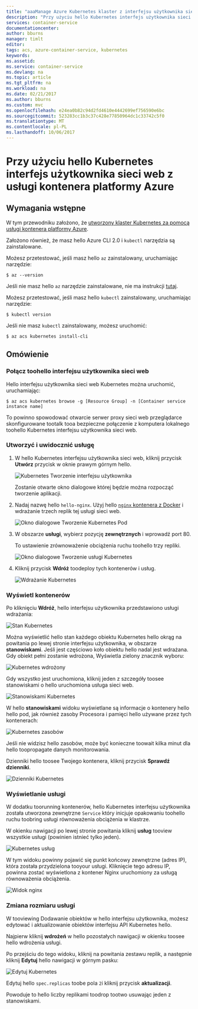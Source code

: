 ```yaml
---
title: "aaaManage Azure Kubernetes klaster z interfejsu użytkownika sieci web | Dokumentacja firmy Microsoft"
description: "Przy użyciu hello Kubernetes interfejs użytkownika sieci web w usłudze kontenera platformy Azure"
services: container-service
documentationcenter: 
author: bburns
manager: timlt
editor: 
tags: acs, azure-container-service, kubernetes
keywords: 
ms.assetid: 
ms.service: container-service
ms.devlang: na
ms.topic: article
ms.tgt_pltfrm: na
ms.workload: na
ms.date: 02/21/2017
ms.author: bburns
ms.custom: mvc
ms.openlocfilehash: e24ea0b82c94d2fd4610e4442699ef756590e6bc
ms.sourcegitcommit: 523283cc1b3c37c428e77850964dc1c33742c5f0
ms.translationtype: MT
ms.contentlocale: pl-PL
ms.lasthandoff: 10/06/2017
---
```

# <a name="using-hello-kubernetes-web-ui-with-azure-container-service"></a>Przy użyciu hello Kubernetes interfejs użytkownika sieci web z usługi kontenera platformy Azure

## <a name="prerequisites"></a>Wymagania wstępne
W tym przewodniku założono, że [utworzony klaster Kubernetes za pomocą usługi kontenera platformy Azure](container-service-kubernetes-walkthrough.md).


Założono również, że masz hello Azure CLI 2.0 i `kubectl` narzędzia są zainstalowane.

Możesz przetestować, jeśli masz hello `az` zainstalowany, uruchamiając narzędzie:

```console
$ az --version
```

Jeśli nie masz hello `az` narzędzie zainstalowane, nie ma instrukcji [tutaj](https://github.com/azure/azure-cli#installation).

Możesz przetestować, jeśli masz hello `kubectl` zainstalowany, uruchamiając narzędzie:

```console
$ kubectl version
```

Jeśli nie masz `kubectl` zainstalowany, możesz uruchomić:

```console
$ az acs kubernetes install-cli
```

## <a name="overview"></a>Omówienie

### <a name="connect-toohello-web-ui"></a>Połącz toohello interfejsu użytkownika sieci web
Hello interfejsu użytkownika sieci web Kubernetes można uruchomić, uruchamiając:

```console
$ az acs kubernetes browse -g [Resource Group] -n [Container service instance name]
```

To powinno spowodować otwarcie serwer proxy sieci web przeglądarce skonfigurowane tootalk tooa bezpieczne połączenie z komputera lokalnego toohello Kubernetes interfejsu użytkownika sieci web.

### <a name="create-and-expose-a-service"></a>Utworzyć i uwidocznić usługę
1. W hello Kubernetes interfejsu użytkownika sieci web, kliknij przycisk **Utwórz** przycisk w oknie prawym górnym hello.

    ![Kubernetes Tworzenie interfejsu użytkownika](./media/container-service-kubernetes-ui/create.png)

    Zostanie otwarte okno dialogowe której będzie można rozpocząć tworzenie aplikacji.

2. Nadaj nazwę hello `hello-nginx`. Użyj hello [ `nginx` kontenera z Docker](https://hub.docker.com/_/nginx/) i wdrażanie trzech replik tej usługi sieci web.

    ![Okno dialogowe Tworzenie Kubernetes Pod](./media/container-service-kubernetes-ui/nginx.png)

3. W obszarze **usługi**, wybierz pozycję **zewnętrznych** i wprowadź port 80.

    To ustawienie zrównoważenie obciążenia ruchu toohello trzy repliki.

    ![Okno dialogowe Tworzenie usługi Kubernetes](./media/container-service-kubernetes-ui/service.png)

4. Kliknij przycisk **Wdróż** toodeploy tych kontenerów i usług.

    ![Wdrażanie Kubernetes](./media/container-service-kubernetes-ui/deploy.png)

### <a name="view-your-containers"></a>Wyświetl kontenerów
Po kliknięciu **Wdróż**, hello interfejsu użytkownika przedstawiono usługi wdrażania:

![Stan Kubernetes](./media/container-service-kubernetes-ui/status.png)

Można wyświetlić hello stan każdego obiektu Kubernetes hello okrąg na powitania po lewej stronie interfejsu użytkownika, w obszarze **stanowiskami**. Jeśli jest częściowo koło obiektu hello nadal jest wdrażana. Gdy obiekt pełni zostanie wdrożona, Wyświetla zielony znacznik wyboru:

![Kubernetes wdrożony](./media/container-service-kubernetes-ui/deployed.png)

Gdy wszystko jest uruchomiona, kliknij jeden z szczegóły toosee stanowiskami o hello uruchomiona usługa sieci web.

![Stanowiskami Kubernetes](./media/container-service-kubernetes-ui/pods.png)

W hello **stanowiskami** widoku wyświetlane są informacje o kontenery hello hello pod, jak również zasoby Procesora i pamięci hello używane przez tych kontenerach:

![Kubernetes zasobów](./media/container-service-kubernetes-ui/resources.png)

Jeśli nie widzisz hello zasobów, może być konieczne toowait kilka minut dla hello toopropagate danych monitorowania.

Dzienniki hello toosee Twojego kontenera, kliknij przycisk **Sprawdź dzienniki**.

![Dzienniki Kubernetes](./media/container-service-kubernetes-ui/logs.png)

### <a name="viewing-your-service"></a>Wyświetlanie usługi
W dodatku toorunning kontenerów, hello Kubernetes interfejsu użytkownika została utworzona zewnętrzne `Service` który inicjuje opakowaniu toohello ruchu toobring usługi równoważenia obciążenia w klastrze.

W okienku nawigacji po lewej stronie powitania kliknij **usług** tooview wszystkie usługi (powinien istnieć tylko jeden).

![Kubernetes usług](./media/container-service-kubernetes-ui/service-deployed.png)

W tym widoku powinny pojawić się punkt końcowy zewnętrzne (adres IP), która została przydzielona tooyour usługi.
Kliknięcie tego adresu IP, powinna zostać wyświetlona z kontener Nginx uruchomiony za usługą równoważenia obciążenia.

![Widok nginx](./media/container-service-kubernetes-ui/nginx-page.png)

### <a name="resizing-your-service"></a>Zmiana rozmiaru usługi
W tooviewing Dodawanie obiektów w hello interfejsu użytkownika, możesz edytować i aktualizowanie obiektów interfejsu API Kubernetes hello.

Najpierw kliknij **wdrożeń** w hello pozostałych nawigacji w okienku toosee hello wdrożenia usługi.

Po przejściu do tego widoku, kliknij na powitania zestawu replik, a następnie kliknij **Edytuj** hello nawigacji w górnym pasku:

![Edytuj Kubernetes](./media/container-service-kubernetes-ui/edit.png)

Edytuj hello `spec.replicas` toobe pola `2`i kliknij przycisk **aktualizacji**.

Powoduje to hello liczby replikami toodrop tootwo usuwając jeden z stanowiskami.

 

